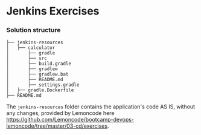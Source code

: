 # Jenkins Exercises

### Solution structure 

```
├── jenkins-resources
│   ├── calculator
│   	├── gradle
│   	├── src
│   	├── build.gradle
│   	├── gradlew
│   	├── gradlew.bat
│   	├── README.md
│   	├── settings.gradle
│   ├── gradle.Dockerfile
├── README.md
```

The `jenkins-resources` folder contains the application's code AS IS, without any changes, provided by Lemoncode here https://github.com/Lemoncode/bootcamp-devops-lemoncode/tree/master/03-cd/exercises. 
